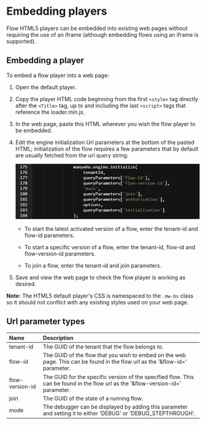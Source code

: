 # Embedding players

<head>
  <meta name="guidename" content="Flow"/>
  <meta name="context" content="GUID-8145909a-9fec-40f2-a4a4-4e305f06b1a4"/>
</head>


Flow HTML5 players can be embedded into existing web pages without requiring the use of an iframe \(although embedding flows using an iframe is supported\).

## Embedding a player

To embed a flow player into a web page:

1.  Open the default player.
2.  Copy the player HTML code beginning from the first `<style>` tag directly after the `<Title>` tag, up to and including the last `<script>` tags that reference the loader.min.js.
3.  In the web page, paste this HTML wherever you wish the flow player to be embedded.
4.  Edit the engine initialization Url parameters at the bottom of the pasted HTML; initialization of the flow requires a few parameters that by default are usually fetched from the url query string.

    ![Url parameters](../Images/img-flo-Players_embed_0df6ab3d-6aec-4c3f-8eb8-ffb0e4281822.png)

    -   To start the latest activated version of a flow, enter the tenant-id and flow-id parameters.

    -   To start a specific version of a flow, enter the tenant-id, flow-id and flow-version-id parameters.

    -   To join a flow, enter the tenant-id and join parameters.

5.  Save and view the web page to check the flow player is working as desired.

**Note:** The HTML5 default player's CSS is namespaced to the `.mw-bs` class so it should not conflict with any existing styles used on your web page.

## Url parameter types

|Name|Description|
|:---|:----------|
|tenant-id|The GUID of the tenant that the flow belongs to.|
|flow-id|The GUID of the flow that you wish to embed on the web page. This can be found in the flow url as the '&flow-id=' parameter.|
|flow-version-id|The GUID for the specific version of the specified flow. This can be found in the flow url as the '&flow-version-id=' parameter.|
|join|The GUID of the state of a running flow.|
|mode|The debugger can be displayed by adding this parameter and setting it to either 'DEBUG' or 'DEBUG_STEPTHROUGH'.|